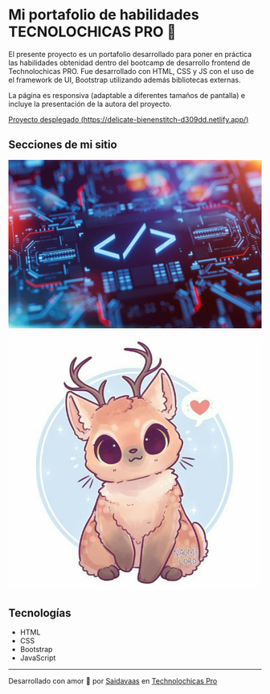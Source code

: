 # Mi portafolio de habilidades TECNOLOCHICAS PRO 💜

El presente proyecto es un portafolio desarrollado para poner en práctica las habilidades obtenidad dentro del bootcamp de desarrollo frontend de Technolochicas PRO.
Fue desarrollado con HTML, CSS y JS con el uso de el framework de UI, Bootstrap utilizando además bibliotecas externas.

La página es responsiva (adaptable a diferentes tamaños de pantalla) e incluye la presentación de la autora del proyecto.

[Proyecto desplegado (https://delicate-bienenstitch-d309dd.netlify.app/)](https://delicate-bienenstitch-d309dd.netlify.app/)

## Secciones de mi sitio

![Presentación](assets/iStock-1500238408.jpg)

![Habilidades](assets/foto.jpg)

## Tecnologías 

* HTML
* CSS
* Bootstrap
* JavaScript


---

Desarrollado con amor 💜 por [Saidavaas]() en [Technolochicas Pro]()


